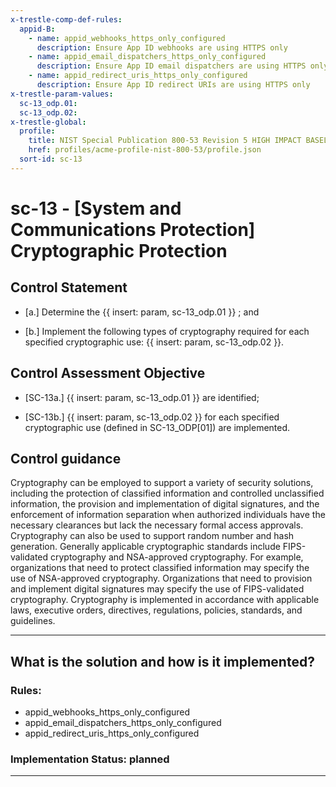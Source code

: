 ```yaml
---
x-trestle-comp-def-rules:
  appid-B:
    - name: appid_webhooks_https_only_configured
      description: Ensure App ID webhooks are using HTTPS only
    - name: appid_email_dispatchers_https_only_configured
      description: Ensure App ID email dispatchers are using HTTPS only
    - name: appid_redirect_uris_https_only_configured
      description: Ensure App ID redirect URIs are using HTTPS only
x-trestle-param-values:
  sc-13_odp.01:
  sc-13_odp.02:
x-trestle-global:
  profile:
    title: NIST Special Publication 800-53 Revision 5 HIGH IMPACT BASELINE
    href: profiles/acme-profile-nist-800-53/profile.json
  sort-id: sc-13
---
```


# sc-13 - \[System and Communications Protection\] Cryptographic Protection

## Control Statement

- \[a.\] Determine the {{ insert: param, sc-13_odp.01 }} ; and

- \[b.\] Implement the following types of cryptography required for each specified cryptographic use: {{ insert: param, sc-13_odp.02 }}.

## Control Assessment Objective

- \[SC-13a.\] {{ insert: param, sc-13_odp.01 }} are identified;

- \[SC-13b.\] {{ insert: param, sc-13_odp.02 }} for each specified cryptographic use (defined in SC-13_ODP[01]) are implemented.

## Control guidance

Cryptography can be employed to support a variety of security solutions, including the protection of classified information and controlled unclassified information, the provision and implementation of digital signatures, and the enforcement of information separation when authorized individuals have the necessary clearances but lack the necessary formal access approvals. Cryptography can also be used to support random number and hash generation. Generally applicable cryptographic standards include FIPS-validated cryptography and NSA-approved cryptography. For example, organizations that need to protect classified information may specify the use of NSA-approved cryptography. Organizations that need to provision and implement digital signatures may specify the use of FIPS-validated cryptography. Cryptography is implemented in accordance with applicable laws, executive orders, directives, regulations, policies, standards, and guidelines.

______________________________________________________________________

## What is the solution and how is it implemented?

<!-- For implementation status enter one of: implemented, partial, planned, alternative, not-applicable -->

<!-- Note that the list of rules under ### Rules: is read-only and changes will not be captured after assembly to JSON -->

<!-- Add control implementation description here for control: sc-13 -->

### Rules:

  - appid_webhooks_https_only_configured
  - appid_email_dispatchers_https_only_configured
  - appid_redirect_uris_https_only_configured

### Implementation Status: planned

______________________________________________________________________
